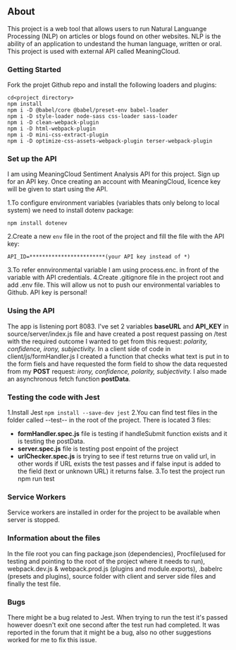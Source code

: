 ## About

This project is a web tool that allows users to run Natural Languange Processing (NLP) on articles or blogs found on other websites. NLP is the ability of an application to undestand the human language, written or oral. 
This project is used with external API called MeaningCloud. 

### Getting Started 

Fork the projet Github repo and install the following loaders and plugins: 
```
cd<project directory>
npm install
npm i -D @babel/core @babel/preset-env babel-loader
npm i -D style-loader node-sass css-loader sass-loader
npm i -D clean-webpack-plugin
npm i -D html-webpack-plugin
npm i -D mini-css-extract-plugin
npm i -D optimize-css-assets-webpack-plugin terser-webpack-plugin
```
### Set up the API 
I am using MeaningCloud Sentiment Analysis API for this project. 
Sign up for an API key. Once creating an account with MeaningCloud, licence key will be given to start using the API.

1.To configure environment variables (variables thats only belong to local system) we need to install dotenv package: 
```
npm install dotenev
```
2.Create a new ```env``` file in the root of the project and fill the file with the API key: 
```
API_ID=************************(your API key instead of *)
```
3.To refer ennvironmental variable I am using process.enc. in front of the variable with API credentials. 
4.Create .gitignore file in the project root and add .env file. This will allow us not to push our environmental variables to Github. API key is personal!

### Using the API
The app is listening port 8083. I've set 2 variables **baseURL** and **API_KEY** in source/server/index.js file and have created a post request passing on /test with the required outcome I wanted to get from this request: _polarity, confidence, irony, subjectivity._ 
In a client side of code in client/js/formHandler.js I created a function that checks what text is put in to the form fiels and have requested the form field to show the data requested from my **POST** request: _irony, confidence, polarity, subjectivity._
I also made an asynchronous fetch function **postData**.

### Testing the code with Jest
1.Install Jest ```npm install --save-dev jest```
2.You can find test files in the folder called --test-- in the root of the project. There is located 3 files: 
- **formHandler.spec.js** file is testing if handleSubmit function exists and it is testing the postData. 
- **server.spec.js** file is testing post enpoint of the project
- **urlChecker.spec.js** is trying to see if test returns true on valid url, in other words if URL exists the test passes and if false input is added to the field (text or unknown URL) it returns false. 
3.To test the project run npm run test

### Service Workers
Service workers are installed in order for the project to be available when server is stopped. 

### Information about the files
In the file root you can fing package.json (dependencies), Procfile(used for testing and pointing to the root of the project where it needs to run), webpack.dev.js & webpack.prod.js (plugins and module.exports), .babelrc (presets and plugins), source folder with client and server side files and finally the test file. 

### Bugs 
There might be a bug related to Jest. When trying to run the test it's passed however doesn't exit one second after the test run had completed. It was reported in the forum that it might be a bug, also no other suggestions worked for me to fix this issue. 


